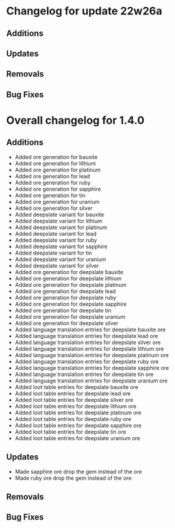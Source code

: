 # Changelog for update 22w26a

## Additions

## Updates

## Removals

## Bug Fixes

# Overall changelog for 1.4.0

## Additions

- Added ore generation for bauxite
- Added ore generation for lithium
- Added ore generation for platinum
- Added ore generation for lead
- Added ore generation for ruby
- Added ore generation for sapphire
- Added ore generation for tin
- Added ore generation for uranium
- Added ore generation for silver
- Added deepslate variant for bauxite
- Added deepslate variant for lithium
- Added deepslate variant for platinum
- Added deepslate variant for lead
- Added deepslate variant for ruby
- Added deepslate variant for sapphire
- Added deepslate variant for tin
- Added deepslate variant for uranium
- Added deepslate variant for silver
- Added ore generation for deepslate bauxite
- Added ore generation for deepslate lithium
- Added ore generation for deepslate platinum
- Added ore generation for deepslate lead
- Added ore generation for deepslate ruby
- Added ore generation for deepslate sapphire
- Added ore generation for deepslate tin
- Added ore generation for deepslate uranium
- Added ore generation for deepslate silver
- Added language translation entries for deepslate bauxite ore
- Added language translation entries for deepslate lead ore
- Added language translation entries for deepslate silver ore
- Added language translation entries for deepslate lithium ore
- Added language translation entries for deepslate platinum ore
- Added language translation entries for deepslate ruby ore
- Added language translation entries for deepslate sapphire ore
- Added language translation entries for deepslate tin ore
- Added language translation entries for deepslate uranium ore
- Added loot table entries for deepslate bauxite ore
- Added loot table entries for deepslate lead ore
- Added loot table entries for deepslate silver ore
- Added loot table entries for deepslate lithium ore
- Added loot table entries for deepslate platinum ore
- Added loot table entries for deepslate ruby ore
- Added loot table entries for deepslate sapphire ore
- Added loot table entries for deepslate tin ore
- Added loot table entries for deepslate uranium ore

## Updates

- Made sapphire ore drop the gem instead of the ore
- Made ruby ore drop the gem instead of the ore

## Removals

## Bug Fixes
